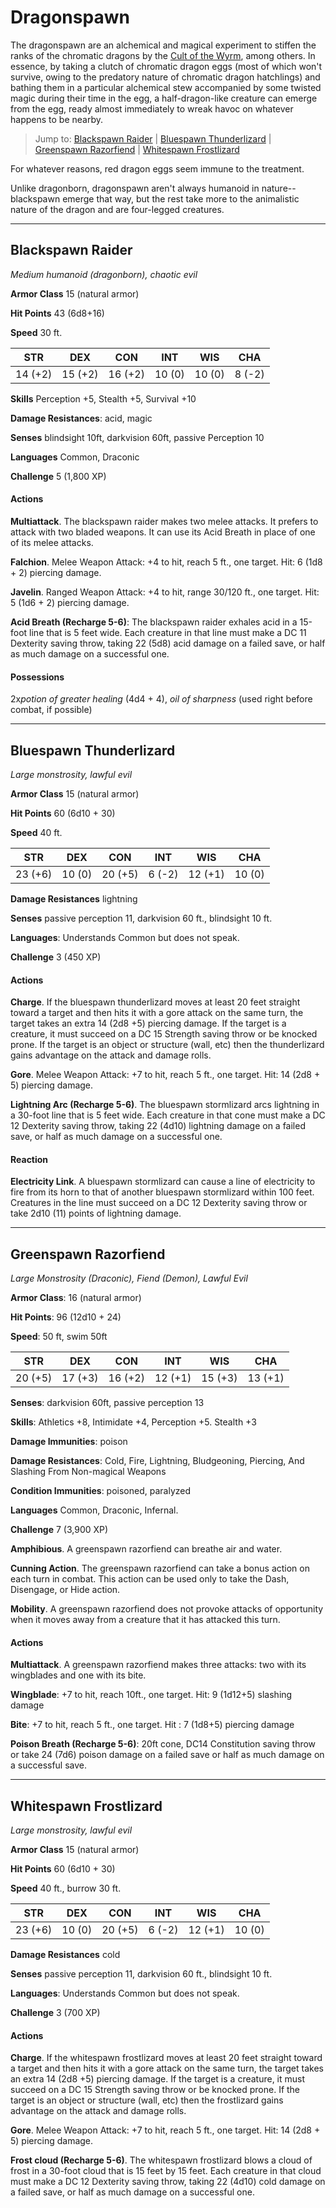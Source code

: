 # Dragonspawn
The dragonspawn are an alchemical and magical experiment to stiffen the ranks of the chromatic dragons by the [Cult of the Wyrm](../Organizations/CultOfTheWyrm.md), among others. In essence, by taking a clutch of chromatic dragon eggs (most of which won't survive, owing to the predatory nature of chromatic dragon hatchlings) and bathing them in a particular alchemical stew accompanied by some twisted magic during their time in the egg, a half-dragon-like creature can emerge from the egg, ready almost immediately to wreak havoc on whatever happens to be nearby.

> Jump to: [Blackspawn Raider](#blackspawn-raider) | [Bluespawn Thunderlizard](#bluespawn-thunderlizard) |  [Greenspawn Razorfiend](#greenspawn-razorfiend) | [Whitespawn Frostlizard](#whitespawn-frostlizard)

For whatever reasons, red dragon eggs seem immune to the treatment.

Unlike dragonborn, dragonspawn aren't always humanoid in nature--blackspawn emerge that way, but the rest take more to the animalistic nature of the dragon and are four-legged creatures.

---

## Blackspawn Raider
*Medium humanoid (dragonborn), chaotic evil*

**Armor Class** 15 (natural armor)

**Hit Points** 43 (6d8+16)

**Speed** 30 ft.

**STR**|**DEX**|**CON**|**INT**|**WIS**|**CHA**
-------|-------|-------|-------|-------|-------
14 (+2)|15 (+2)|16 (+2)|10 (0) |10 (0) | 8 (-2)

**Skills** Perception +5, Stealth +5, Survival +10

**Damage Resistances**: acid, magic

**Senses** blindsight 10ft, darkvision 60ft, passive Perception 10

**Languages** Common, Draconic

**Challenge** 5 (1,800 XP)

#### Actions
**Multiattack**. The blackspawn raider makes two melee attacks. It prefers to attack with two bladed weapons. It can use its Acid Breath in place of one of its melee attacks.

**Falchion**. Melee Weapon Attack: +4 to hit, reach 5 ft., one target. Hit: 6 (1d8 + 2) piercing damage.

**Javelin**. Ranged Weapon Attack: +4 to hit, range 30/120 ft., one target. Hit: 5 (1d6 + 2) piercing damage.

**Acid Breath (Recharge 5-6)**: The blackspawn raider exhales acid in a 15-foot line that is 5 feet wide. Each creature in that line must make a DC 11 Dexterity saving throw, taking 22 (5d8) acid damage on a failed save, or half as much damage on a successful one.

#### Possessions
2x*potion of greater healing* (4d4 + 4), *oil of sharpness* (used right before combat, if possible)

---

## Bluespawn Thunderlizard
*Large monstrosity, lawful evil*

**Armor Class** 15 (natural armor) 

**Hit Points** 60 (6d10 + 30) 

**Speed** 40 ft.

**STR**|**DEX**|**CON**|**INT**|**WIS**|**CHA**
-------|-------|-------|-------|-------|-------
23 (+6)|10 (0) |20 (+5)|6 (-2) |12 (+1)|10 (0)

**Damage Resistances** lightning

**Senses** passive perception 11, darkvision 60 ft., blindsight 10 ft.

**Languages**: Understands Common but does not speak. 

**Challenge** 3 (450 XP)

#### Actions
**Charge**. If the bluespawn thunderlizard moves at least 20 feet straight toward a target and then hits it with a gore attack on the same turn, the target takes an extra 14 (2d8 +5) piercing damage. If the target is a creature, it must succeed on a DC 15 Strength saving throw or be knocked prone. If the target is an object or structure (wall, etc) then the thunderlizard gains advantage on the attack and damage rolls.

**Gore**. Melee Weapon Attack: +7 to hit, reach 5 ft., one target. Hit: 14 (2d8 + 5) piercing damage.

**Lightning Arc (Recharge 5-6)**. The bluespawn stormlizard arcs lightning in a 30-foot line that is 5 feet wide. Each creature in that cone must make a DC 12 Dexterity saving throw, taking 22 (4d10) lightning damage on a failed save, or half as much damage on a successful one.

#### Reaction
**Electricity Link**. A bluespawn stormlizard can cause a line of electricity to fire from its horn to that of another bluespawn stormlizard within 100 feet. Creatures in the line must succeed on a DC 12 Dexterity saving throw or take 2d10 (11) points of lightning damage.

---

## Greenspawn Razorfiend
*Large Monstrosity (Draconic), Fiend (Demon), Lawful Evil* 

**Armor Class**: 16 (natural armor)

**Hit Points**: 96 (12d10 + 24)

**Speed**: 50 ft, swim 50ft

**STR**|**DEX**|**CON**|**INT**|**WIS**|**CHA**
-------|-------|-------|-------|-------|-------
20 (+5)|17 (+3)|16 (+2)|12 (+1)|15 (+3)|13 (+1)

**Senses**: darkvision 60ft, passive perception 13

**Skills**: Athletics +8, Intimidate +4, Perception +5. Stealth +3

**Damage Immunities**: poison

**Damage Resistances**: Cold, Fire, Lightning, Bludgeoning, Piercing, And Slashing From Non-magical Weapons

**Condition Immunities**: poisoned, paralyzed

**Languages** Common, Draconic, Infernal.

**Challenge** 7 (3,900 XP)

**Amphibious**. A greenspawn razorfiend can breathe air and water.

**Cunning Action**. The greenspawn razorfiend can take a bonus action on each turn in combat. This action can be used only to take the Dash, Disengage, or Hide action.

**Mobility**. A greenspawn razorfiend does not provoke attacks of opportunity when it moves away from a creature that it has attacked this turn.

#### Actions
**Multiattack**. A greenspawn razorfiend makes three attacks: two with its wingblades and one with its bite.

**Wingblade**: +7 to hit, reach 10ft., one target. Hit: 9 (1d12+5) slashing damage

**Bite**: +7 to hit, reach 5 ft., one target. Hit : 7 (1d8+5) piercing damage

**Poison Breath (Recharge 5-6)**: 20ft cone, DC14 Constitution saving throw or take 24 (7d6) poison damage on a failed save or half as much damage on a successful save.

---

## Whitespawn Frostlizard
*Large monstrosity, lawful evil*

**Armor Class** 15 (natural armor) 

**Hit Points** 60 (6d10 + 30) 

**Speed** 40 ft., burrow 30 ft.

**STR**|**DEX**|**CON**|**INT**|**WIS**|**CHA**
-------|-------|-------|-------|-------|-------
23 (+6)|10 (0) |20 (+5)|6 (-2) |12 (+1)|10 (0)

**Damage Resistances** cold

**Senses** passive perception 11, darkvision 60 ft., blindsight 10 ft.

**Languages**: Understands Common but does not speak. 

**Challenge** 3 (700 XP)

#### Actions
**Charge**. If the whitespawn frostlizard moves at least 20 feet straight toward a target and then hits it with a gore attack on the same turn, the target takes an extra 14 (2d8 +5) piercing damage. If the target is a creature, it must succeed on a DC 15 Strength saving throw or be knocked prone. If the target is an object or structure (wall, etc) then the frostlizard gains advantage on the attack and damage rolls.

**Gore**. Melee Weapon Attack: +7 to hit, reach 5 ft., one target. Hit: 14 (2d8 + 5) piercing damage.

**Frost cloud (Recharge 5-6)**. The whitespawn frostlizard blows a cloud of frost in a 30-foot cloud that is 15 feet by 15 feet. Each creature in that cloud must make a DC 12 Dexterity saving throw, taking 22 (4d10) cold damage on a failed save, or half as much damage on a successful one.

